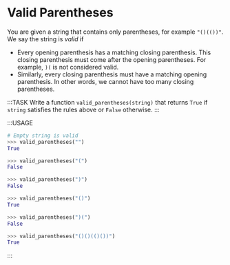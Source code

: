 # Valid Parentheses

You are given a string that contains only parentheses, for example `"()(())"`.
We say the string is *valid* if

* Every opening parenthesis has a matching closing parenthesis.
  This closing parenthesis must come after the opening parentheses.
  For example, `)(` is not considered valid.
* Similarly, every closing parenthesis must have a matching opening parenthesis.
  In other words, we cannot have too many closing parentheses.

:::TASK
Write a function `valid_parentheses(string)` that returns `True` if `string` satisfies the rules above or `False` otherwise.
:::

:::USAGE

```python
# Empty string is valid
>>> valid_parentheses("")
True

>>> valid_parentheses("(")
False

>>> valid_parentheses(")")
False

>>> valid_parentheses("()")
True

>>> valid_parentheses(")(")
False

>>> valid_parentheses("()()(()())")
True
```

:::


